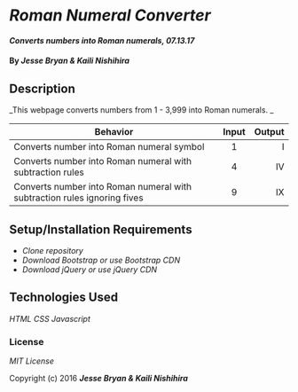 # _Roman Numeral Converter_

#### _Converts numbers into Roman numerals, 07.13.17_

#### By _**Jesse Bryan & Kaili Nishihira**_

## Description

_This webpage converts numbers from 1 - 3,999 into Roman numerals. _

| Behavior   |      Input      |  Output |
|----------|:-------------:|------:|
| Converts number into Roman numeral symbol |  1 | I |
| Converts number into Roman numeral with subtraction rules |    4   |   IV|
| Converts number into Roman numeral with subtraction rules ignoring fives | 9 |    IX |

## Setup/Installation Requirements

* _Clone repository_
* _Download Bootstrap or use Bootstrap CDN_
* _Download jQuery or use jQuery CDN_

## Technologies Used

_HTML_
_CSS_
_Javascript_

### License

*MIT License*

Copyright (c) 2016 **_Jesse Bryan & Kaili Nishihira_**
